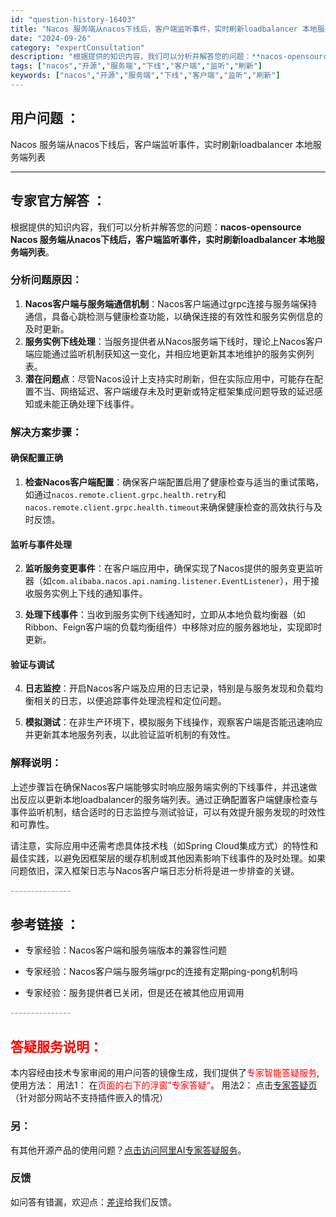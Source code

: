 ```yaml
---
id: "question-history-16403"
title: "Nacos 服务端从nacos下线后，客户端监听事件，实时刷新loadbalancer 本地服务端列表"
date: "2024-09-26"
category: "expertConsultation"
description: "根据提供的知识内容，我们可以分析并解答您的问题：**nacos-opensource Nacos 服务端从nacos下线后，客户端监听事件，实时刷新loadbalancer 本地服务端列表**。### 分析问题原因：1. **Nacos客户端与服务端通信机制**：Nacos客户端通过grpc连接与服"
tags: ["nacos","开源","服务端","下线","客户端","监听","刷新"]
keywords: ["nacos","开源","服务端","下线","客户端","监听","刷新"]
---
```


## 用户问题 ： 
 Nacos 服务端从nacos下线后，客户端监听事件，实时刷新loadbalancer 本地服务端列表  

---------------
## 专家官方解答 ：

根据提供的知识内容，我们可以分析并解答您的问题：**nacos-opensource Nacos 服务端从nacos下线后，客户端监听事件，实时刷新loadbalancer 本地服务端列表**。

### 分析问题原因：

1. **Nacos客户端与服务端通信机制**：Nacos客户端通过grpc连接与服务端保持通信，具备心跳检测与健康检查功能，以确保连接的有效性和服务实例信息的及时更新。
2. **服务实例下线处理**：当服务提供者从Nacos服务端下线时，理论上Nacos客户端应能通过监听机制获知这一变化，并相应地更新其本地维护的服务实例列表。
3. **潜在问题点**：尽管Nacos设计上支持实时刷新，但在实际应用中，可能存在配置不当、网络延迟、客户端缓存未及时更新或特定框架集成问题导致的延迟感知或未能正确处理下线事件。

### 解决方案步骤：

#### 确保配置正确

1. **检查Nacos客户端配置**：确保客户端配置启用了健康检查与适当的重试策略，如通过`nacos.remote.client.grpc.health.retry`和`nacos.remote.client.grpc.health.timeout`来确保健康检查的高效执行与及时反馈。

#### 监听与事件处理

2. **监听服务变更事件**：在客户端应用中，确保实现了Nacos提供的服务变更监听器（如`com.alibaba.nacos.api.naming.listener.EventListener`），用于接收服务实例上下线的通知事件。
   
3. **处理下线事件**：当收到服务实例下线通知时，立即从本地负载均衡器（如Ribbon、Feign客户端的负载均衡组件）中移除对应的服务器地址，实现即时更新。

#### 验证与调试

4. **日志监控**：开启Nacos客户端及应用的日志记录，特别是与服务发现和负载均衡相关的日志，以便追踪事件处理流程和定位问题。

5. **模拟测试**：在非生产环境下，模拟服务下线操作，观察客户端是否能迅速响应并更新其本地服务列表，以此验证监听机制的有效性。

### 解释说明：

上述步骤旨在确保Nacos客户端能够实时响应服务端实例的下线事件，并迅速做出反应以更新本地loadbalancer的服务端列表。通过正确配置客户端健康检查与事件监听机制，结合适时的日志监控与测试验证，可以有效提升服务发现的时效性和可靠性。

请注意，实际应用中还需考虑具体技术栈（如Spring Cloud集成方式）的特性和最佳实践，以避免因框架层的缓存机制或其他因素影响下线事件的及时处理。如果问题依旧，深入框架日志与Nacos客户端日志分析将是进一步排查的关键。


<font color="#949494">---------------</font> 


## 参考链接 ：

* 专家经验：Nacos客户端和服务端版本的兼容性问题 
 
 * 专家经验：Nacos客户端与服务端grpc的连接有定期ping-pong机制吗 
 
 * 专家经验：服务提供者已关闭，但是还在被其他应用调用 


 <font color="#949494">---------------</font> 
 


## <font color="#FF0000">答疑服务说明：</font> 

本内容经由技术专家审阅的用户问答的镜像生成，我们提供了<font color="#FF0000">专家智能答疑服务</font>,使用方法：
用法1： 在<font color="#FF0000">页面的右下的浮窗”专家答疑“</font>。
用法2： 点击[专家答疑页](https://answer.opensource.alibaba.com/docs/intro)（针对部分网站不支持插件嵌入的情况）
### 另：


有其他开源产品的使用问题？[点击访问阿里AI专家答疑服务](https://answer.opensource.alibaba.com/docs/intro)。
### 反馈
如问答有错漏，欢迎点：[差评](https://ai.nacos.io/user/feedbackByEnhancerGradePOJOID?enhancerGradePOJOId=16416)给我们反馈。
